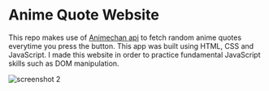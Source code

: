 # Anime Quote Website 

This repo makes use of [Animechan api](https://github.com/RocktimSaikia/anime-chan) to fetch random anime quotes everytime you press the button. This app was built using HTML, CSS and JavaScript. I made this website in order to practice fundamental JavaScript skills such as DOM manipulation.

![screenshot 2](https://user-images.githubusercontent.com/37949023/129008919-c3080ae2-2b8a-4213-b4e5-0ac4acb4fbc5.png)
